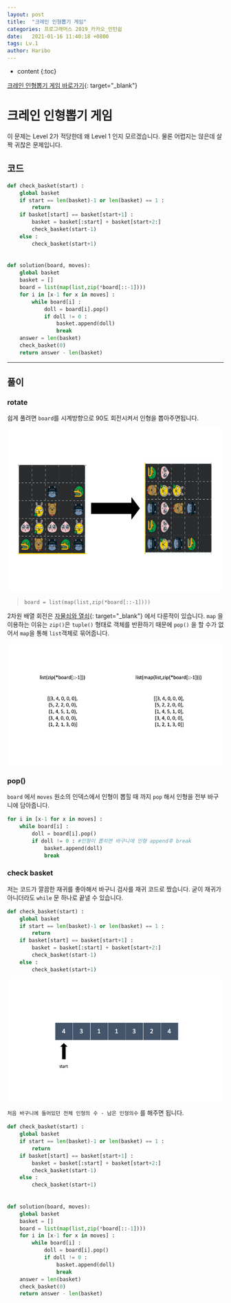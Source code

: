 ```yaml
---
layout: post
title:  "크레인 인형뽑기 게임"
categories: 프로그래머스 2019_카카오_인턴쉽
date:   2021-01-16 11:40:18 +0800
tags: Lv.1
author: Haribo
---
```


* content
{:toc}


[크레인 인형뽑기 게임 바로가기](https://programmers.co.kr/learn/courses/30/lessons/64061){: target="_blank"}

# 크레인 인형뽑기 게임

이 문제는 Level 2가 적당한데 왜 Level 1 인지 모르겠습니다. 물론 어렵지는 않은데 살짝 귀찮은 문제입니다.

## 코드

```python
def check_basket(start) :
    global basket
    if start == len(basket)-1 or len(basket) == 1 :
        return
    if basket[start] == basket[start+1] :
        basket = basket[:start] + basket[start+2:]
        check_basket(start-1)
    else :
        check_basket(start+1)


def solution(board, moves):
    global basket
    basket = []
    board = list(map(list,zip(*board[::-1])))
    for i in [x-1 for x in moves] :
        while board[i] :
            doll = board[i].pop()
            if doll != 0 :
                basket.append(doll)
                break
    answer = len(basket)
    check_basket(0)
    return answer - len(basket)
```







---

## 풀이

### rotate

쉽게 풀려면 `board`를 시계방향으로 90도 회전시켜서 인형을 뽑아주면됩니다.

![회전](/images/doll/rotate.png)

> `board = list(map(list,zip(*board[::-1])))`

2차원 배열 회전은 [자물쇠와 열쇠](https://gkalstn000.github.io/2020/11/26/%EC%BD%94%EB%94%A9%ED%85%8C%EC%8A%A4%ED%8A%B8-%EC%9E%90%EB%AC%BC%EC%87%A0%EC%99%80-%EC%97%B4%EC%87%A0/){: target="_blank"} 에서 다룬적이 있습니다. `map` 을 이용하는 이유는 `zip()`은 `tuple()` 형태로 객체를 반환하기 때문에 `pop()` 을 할 수가 없어서 `map`을 통해 `list`객체로 묶어줍니다.

![zip 차이](/images/doll/diff_zip.png)



### pop()

`board` 에서 `moves` 원소의 인덱스에서 인형이 뽑힐 때 까지 `pop` 해서 인형을 전부 바구니에 담아줍니다.

```python
for i in [x-1 for x in moves] :
    while board[i] :
        doll = board[i].pop()
        if doll != 0 : #인형이 뽑히면 바구니에 인형 append후 break
            basket.append(doll)
            break
```



### check basket

저는 코드가 깔끔한 재귀를 좋아해서 바구니 검사를 재귀 코드로 짰습니다. 굳이 재귀가 아니더라도 `while` 문 하나로 끝낼 수 있습니다.

```python
def check_basket(start) :
    global basket
    if start == len(basket)-1 or len(basket) == 1 :
        return
    if basket[start] == basket[start+1] :
        basket = basket[:start] + basket[start+2:]
        check_basket(start-1)
    else :
        check_basket(start+1)
```

![바구니](/images/doll/basket.gif)

`처음 바구니에 들어있던 전체 인형의 수 - 남은 인형의수` 를 해주면 됩니다.



```python
def check_basket(start) :
    global basket
    if start == len(basket)-1 or len(basket) == 1 :
        return
    if basket[start] == basket[start+1] :
        basket = basket[:start] + basket[start+2:]
        check_basket(start-1)
    else :
        check_basket(start+1)


def solution(board, moves):
    global basket
    basket = []
    board = list(map(list,zip(*board[::-1])))
    for i in [x-1 for x in moves] :
        while board[i] :
            doll = board[i].pop()
            if doll != 0 :
                basket.append(doll)
                break
    answer = len(basket)
    check_basket(0)
    return answer - len(basket)
```
